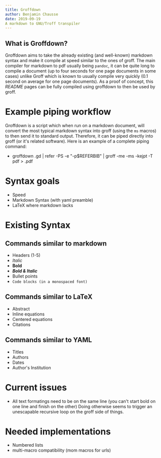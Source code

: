 ```yaml
---
title: Groffdown
author: Benjamin Chausse
date: 2019-09-19
A markdown to GNU/Troff transpiler
---
```


What is Groffdown?
------------------

Groffdown aims to take the already existing (and well-known)
markdown syntax and make it compile at speed similar to the
ones of groff. The main compiler for markdown to pdf usually
being `pandoc`, it can be quite long to compile a document (up
to four seconds for one page documents
in some cases) unlike Groff which is known
to usually compile very quickly (0.1 second on average for
one page documents). As a proof of concept, this *README*
pages can be fully compiled using groffdown to then be used by groff.

Example piping workflow
=======================

Groffdown is a script which when run on a markdown document,
will convert the most typical markdown syntax into groff
(using the `ms` macros) to then send it to standard output.
Therefore, it can be piped directly into groff (or
it's related software). Here is an example  of a complete piping
command:

- groffdown <filename>.gd | refer -PS -e "-p$REFERBIB" | groff -me -ms -kejpt -T pdf > <filename>.pdf

Syntax goals
============
- Speed
- Markdown Syntax (with yaml preamble)
- LaTeX where markdown lacks


Existing Syntax
===============

Commands similar to markdown
----------------------------

- Headers (1-5)
- *Italic*
- **Bold**
- ***Bold & Italic***
- Bullet points
- `Code blocks (in a monospaced font)`

Commands similar to LaTeX
-------------------------
- Abstract
- Inline equations
- Centered equations
- Citations

Commands similar to YAML
------------------------

- Titles
- Authors
- Dates
- Author's Institution

Current issues
==============

- All text formatings need to be on the same line (you can't start bold
  on one line and finish on the other) Doing otherwise seems to trigger
  an unescapable recursive loop on the groff side of things.

Needed implementations
======================

- Numbered lists
- multi-macro compatibility (mom macros for urls)
